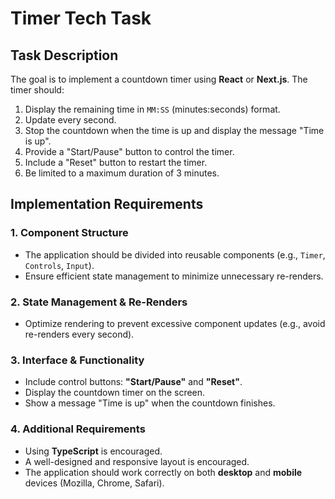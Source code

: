 # Timer Tech Task

## Task Description

The goal is to implement a countdown timer using **React** or **Next.js**. The timer should:

1. Display the remaining time in `MM:SS` (minutes:seconds) format.
2. Update every second.
3. Stop the countdown when the time is up and display the message "Time is up".
4. Provide a "Start/Pause" button to control the timer.
5. Include a "Reset" button to restart the timer.
6. Be limited to a maximum duration of 3 minutes.

## Implementation Requirements

### 1. Component Structure
- The application should be divided into reusable components (e.g., `Timer`, `Controls`, `Input`).
- Ensure efficient state management to minimize unnecessary re-renders.

### 2. State Management & Re-Renders
- Optimize rendering to prevent excessive component updates (e.g., avoid re-renders every second).

### 3. Interface & Functionality
- Include control buttons: **"Start/Pause"** and **"Reset"**.
- Display the countdown timer on the screen.
- Show a message "Time is up" when the countdown finishes.

### 4. Additional Requirements
- Using **TypeScript** is encouraged.
- A well-designed and responsive layout is encouraged.
- The application should work correctly on both **desktop** and **mobile** devices (Mozilla, Chrome, Safari).

